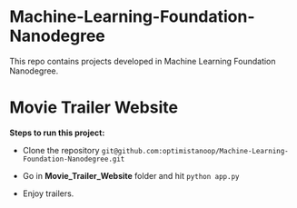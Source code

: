 # Machine-Learning-Foundation-Nanodegree

This repo contains projects developed in Machine Learning Foundation Nanodegree.

# Movie Trailer Website

**Steps to run this project:**

* Clone the repository `git@github.com:optimistanoop/Machine-Learning-Foundation-Nanodegree.git`

* Go in **Movie_Trailer_Website** folder and hit `python app.py`

* Enjoy trailers.

